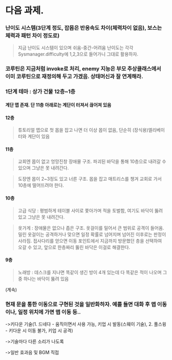 # 다음 과제.

### 난이도 시스템(3단계 정도, 잡몹은 반응속도 차이(체력차이 없음), 보스는 체력과 패턴 차이 정도로)
>지금 난이도 시스템이 있으며 쉬움-중간-어려움 난이도는 각각 Sysmanager.difficulty에 1,2,3으로 들어가니 그대로 활용하자.

### 코루틴은 지금처럼 invoke로 처리, enemy 지능은 부모 추상클래스에서 이미 코루틴으로 재정의해 두고 가겠음. 상태머신과 잘 연계해라.

### 1단계 테마 : 상가 건물 12층~1층
#### 계단 맵 존재. 단 11층 아래로는 계단이 터져서 끊어져 있음

####  12층
  >튜토리얼 맵으로 첫 몹을 잡고 나면 더 이상 몹이 없음, 단순히 (장식용)엘리베이터와 계단이 있음
####  11층
  >교회엔 몹이 없고 엉망진창 장애물 구조. 파괴된 바닥을 통해 10층으로 내려갈 수 있으며 그냥은 못 내려간다.
  
  >도장엔 몹이 2~3정도 있고 너른 구조. 몹을 잡고 매트리스를 챙겨 교회로 가서 10층에 떨어뜨려야 한다.
  
####  10층
  >고급 식당 : 평범하게 테이블 사이로 쫓아가며 적을 토벌함, 여기도 바닥이 뚫려 있고 그냥은 못 내려간다.
  
  >옷가게 : 장애물은 없으나 좁은 구조. 옷걸이를 밀어서 큰 범위로 공격이 들어옴. 밀린 옷걸이는 공격하거나 맞으면 일정 확률로 넘어지며 넘어진 이후로는 판정이 사라짐.
  접사다리를 얻으면 이동 포인트에서 지금까지 방문했던 층을 선택하여 오갈 수 있고, 앞으로 한층짜리 뚫린 바닥은 이걸로 해결한다.
    
####  9층
  >노래방 : 데스크를 지나면 똑같이 생긴 방이 4개 있는데 다 똑같은 적이 나오며 그 중 하나는 바닥이 뚫려 있음
   
(계속)

### 현재 문을 통한 이동으로 구현된 것을 일반화하자. 예를 들면 대화 후 맵 이동이나, 일정 위치에 가면 맵 이동 등..

->키다운 기술(1. 드네다 - 움직이면서 사용 가능, 키업 시 발동(스웨이 기술), 2. 풀스윙 - 키다운 시 이동 불가, 키업 시 공격)

->기술마다 다른 소리가 나도록

->일반 효과음 및 BGM 직접 
